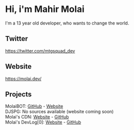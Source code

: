 # Hi, i'm Mahir Molai
I'm a 13 year old developer, who wants to change the world.

## Twitter
https://twitter.com/mtgsquad_dev

## Website
https://molai.dev/

## Projects
MolaiBOT: [GitHub](https://github.com/mtgsquad/molaibot) - [Website](https://bot.molai.dev)
<br />
DJSPG: No sources available (website coming soon)
<br />
Molai's CDN: [Website](https://cdn.molai.dev/) - [GitHub](https://github.com/mtgsquad/cdn-content)
<br />
Molai's DevLog[0]: [Website](https://blog.molai.dev) - [GitHub](https://github.com/mtgsquad/blog.molai.dev)

